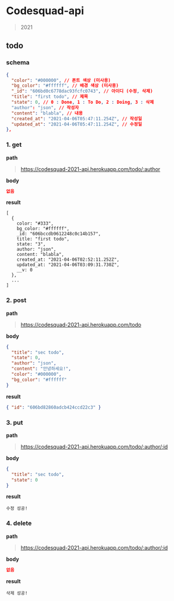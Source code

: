 # Codesquad-api

> 2021

## todo

### schema

```json
{
  "color": "#000000", // 폰트 색상 (미사용)
  "bg_color": "#ffffff", // 배경 색상 (미사용)
  "_id": "606bd0c6778dac93fcfc0743", // 아이디 (수정, 삭제)
  "title": "first todo", // 제목
  "state": 0, // 0 : Done, 1 : To Do, 2 : Doing, 3 : 삭제
  "author": "json", // 작성자
  "content": "blabla", // 내용
  "created_at": "2021-04-06T05:47:11.254Z", // 작성일
  "updated_at": "2021-04-06T05:47:11.254Z", // 수정일
},
```

### 1. get

**path**

> https://codesquad-2021-api.herokuapp.com/todo/:author

**body**

```json
없음
```

**result**

```
[
  {
    color: "#333",
    bg_color: "#ffffff",
    _id: "606bccdb9612248c0c14b157",
    title: "first todo",
    state: "3",
    author: "json",
    content: "blabla",
    created_at: "2021-04-06T02:52:11.252Z",
    updated_at: "2021-04-06T03:09:31.730Z",
    __v: 0
  },
  ...
]
```

### 2. post

**path**

> https://codesquad-2021-api.herokuapp.com/todo

**body**

```json
{
  "title": "sec todo",
  "state": 0,
  "author": "json",
  "content": "안녕하세요!",
  "color": "#000000",
  "bg_color": "#ffffff"
}
```

**result**

```json
{ "id": "606bd82860adcb424ccd22c3" }
```

### 3. put

**path**

> https://codesquad-2021-api.herokuapp.com/todo/:author/:id

**body**

```json
{
  "title": "sec todo",
  "state": 0
}
```

**result**

```
수정 성공!
```

### 4. delete

**path**

> https://codesquad-2021-api.herokuapp.com/todo/:author/:id

**body**

```json
없음
```

**result**

```
삭제 성공!
```
